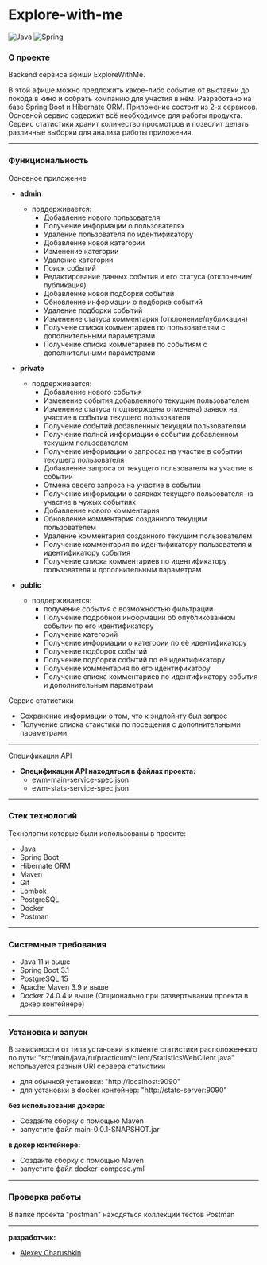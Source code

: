 # Explore-with-me

![Java](https://img.shields.io/badge/java-%23ED8B00.svg?style=for-the-badge&logo=java&logoColor=white)
![Spring](https://img.shields.io/badge/spring-%236DB33F.svg?style=for-the-badge&logo=spring&logoColor=white)

### О проекте

Backend сервиса афиши ExploreWithMe.

В этой афише можно предложить какое-либо событие от выставки до похода в кино и собрать компанию для участия в нём.
Разработано на базе Spring Boot и Hibernate ORM.
Приложение состоит из 2-х сервисов.
Основной сервис содержит всё необходимое для работы продукта.
Сервис статистики хранит количество просмотров и позволит делать различные выборки для анализа работы приложения.

_____

### Функциональность

Основное приложение

+ **admin**
    + поддерживается:
        + Добавление нового пользователя
        + Получение информации о пользователях
        + Удаление пользователя по идентификатору
        + Добавление новой категории
        + Изменение категории
        + Удаление категории
        + Поиск событий
        + Редактирование данных события и его статуса (отклонение/публикация)
        + Добавление новой подборки событий
        + Обновление информации о подборке событий
        + Удаление подборки событий
        + Изменение статуса комментария (отклонение/публикация)
        + Получене списка комментариев по пользователям с дополнительными параметрами
        + Получение списка комметариев по событиям с дополнительными параметрами

+ **private**
    + поддерживается:
        + Добавление нового события
        + Изменение события добавленного текущим пользователем
        + Изменение статуса (подтверждена отменена) заявок на участие в событии текущего пользователя
        + Получение событий добавленных текущим пользователям
        + Получение полной информации о событии добавленном текущим пользователем
        + Получение информации о запросах на участие в событии текущего пользователя
        + Добавление запроса от текущего пользователя на участие в событии
        + Отмена своего запроса на участие в событии
        + Получение информации о заявках текущего пользователя на участие в чужых событиях
        + Добавление нового комментария
        + Обновление комментария созданного текущим пользователем
        + Удаление комментария созданного текущим пользователем
        + Получение комментария по идентификатору пользователя и идентификатору события
        + Получение списка комментариев по идентификатору пользователя и дополнительным параметрам

+ **public**
    + поддерживается:
        + получение события с возможностью фильтрации
        + Получение подробной информации об опубликованном событии по его идентификатору
        + Получение категорий
        + Получение информации о категории по её идентификатору
        + Получение подборок событий
        + Получение подборки событий по её идентификатору
        + Получение комментария по его идентификатору
        + Получение списка комментариев по идентификатору события и дополнительным параметрам

Сервис статистики

+ Сохранение информации о том, что к эндпойнту был запрос
+ Получение списка стаистики по посещения с дополнительными параметрами

----- 
Спецификации API

+ **Спецификации API находяться в файлах проекта:**
    + ewm-main-service-spec.json
    + ewm-stats-service-spec.json

-----

### Стек технологий

Технологии которые были использованы в проекте:

+ Java
+ Spring Boot
+ Hibernate ORM
+ Maven
+ Git
+ Lombok
+ PostgreSQL
+ Docker
+ Postman

-----

### Системные требования

+ Java 11 и выше
+ Spring Boot 3.1
+ PostgreSQL 15
+ Apache Maven 3.9 и выше
+ Docker 24.0.4 и выше (Опционально при развертывании проекта в докер контейнере)

-----

### Установка и запуск

В зависимости от типа установки в клиенте статистики
расположенного по пути: "src/main/java/ru/practicum/client/StatisticsWebClient.java"
используется разный URI сервера статистики

+ для обычной установки: "http://localhost:9090"
+ для установки в docker контейнер: "http://stats-server:9090"

**без использования докера:**

+ Создайте сборку с помощью Maven
+ запустите файл main-0.0.1-SNAPSHOT.jar

**в докер контейнере:**

+ Создайте сборку с помощью Maven
+ запустите файл docker-compose.yml

-----

### Проверка работы

В папке проекта "postman" находяться коллекции тестов Postman

_____
**разработчик:**

+ [Alexey Charushkin](https://github.com/Alexey-Charushkin)

